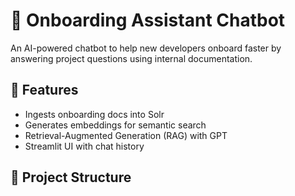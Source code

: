 # 🤖 Onboarding Assistant Chatbot

An AI-powered chatbot to help new developers onboard faster by answering project questions using internal documentation.

## 🚀 Features
- Ingests onboarding docs into Solr
- Generates embeddings for semantic search
- Retrieval-Augmented Generation (RAG) with GPT
- Streamlit UI with chat history

## 📂 Project Structure
